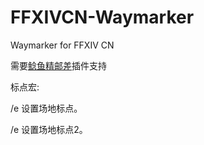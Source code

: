 # FFXIVCN-Waymarker
Waymarker for FFXIV CN

需要[鲶鱼精邮差](https://github.com/Natsukage/PostNamazu)插件支持


标点宏: 

/e 设置场地标点。

/e 设置场地标点2。
